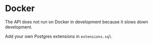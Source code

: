 # Docker

The API does not run on Docker in development because it slows down development.

Add your own Postgres extensions in `extensions.sql`.
